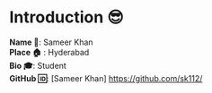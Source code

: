  # Introduction :sunglasses:
**Name :name_badge:**:  Sameer Khan  
**Place :house:** : Hyderabad  
**Bio :mortar_board:**: Student   
**GitHub :id:**: [Sameer Khan] https://github.com/sk112/  